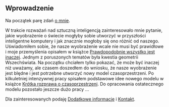 ## Wprowadzenie

Na początek parę zdań [o mnie](autor).

W trakcie rozważań nad sztuczną inteligencją zainteresowało mnie pytanie,
jakie wyobrażenie o świecie mogłyby sobie utworzyć w przyszłości inteligentne komputery
i jak znacznie mogłoby się ono różnić od naszego.
Uświadomiłem sobie, że nasze wyobrażenie wcale nie musi być prawidłowe
i moje przemyślenia opisałem w książce [Prawdopodobnie wszystko jest inaczej](prawdopodobnie).
Jednym z poruszonych tematów była kwestia geometrii Wszechświata.
Na początku chciałem tylko pokazać, że może być inaczej niż uważamy,
ale czasem doszedłem do wniosku, że nasze wyobrażenie jest blędne
i jest potrzebne utworzyć nowy model czasoprzestrzeni.
Po kilkuletniej intenzywnej pracy spisałem podstawowe idee nowego modelu
w książce [Krótka rozprawa o czasoprzestrzeni](czasoprzestrzen).
Do opracowania ostatecznego modelu pozostało jeszcze dużo pracy ...

Dla zainteresowanych podaję [Dodatkowe informacje](dodatki)
i [Kontakt](kontakt).
